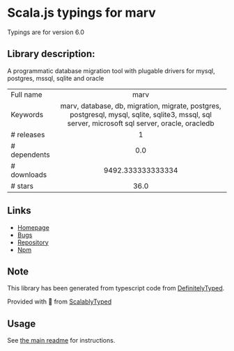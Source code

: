 
# Scala.js typings for marv

Typings are for version 6.0

## Library description:
A programmatic database migration tool with plugable drivers for mysql, postgres, mssql, sqlite and oracle

|                    |                 |
| ------------------ | :-------------: |
| Full name          | marv |
| Keywords           | marv, database, db, migration, migrate, postgres, postgresql, mysql, sqlite, sqlite3, mssql, sql server, microsoft sql server, oracle, oracledb |
| # releases         | 1 |
| # dependents       | 0.0 |
| # downloads        | 9492.333333333334 |
| # stars            | 36.0 |

## Links
- [Homepage](https://guidesmiths.github.io/marv/)
- [Bugs](https://github.com/guidesmiths/marv/issues)
- [Repository](https://github.com/guidesmiths/marv)
- [Npm](https://www.npmjs.com/package/marv)
    


## Note
This library has been generated from typescript code from [DefinitelyTyped](https://definitelytyped.org).

Provided with :purple_heart: from [ScalablyTyped](https://github.com/oyvindberg/ScalablyTyped)

## Usage
See [the main readme](../../readme.md) for instructions.


